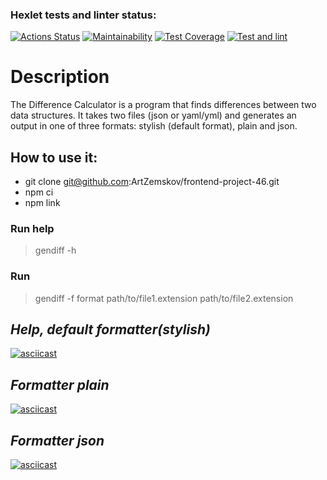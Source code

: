 ### Hexlet tests and linter status:
[![Actions Status](https://github.com/ArtZemskov/frontend-project-46/workflows/hexlet-check/badge.svg)](https://github.com/ArtZemskov/frontend-project-46/actions)
[![Maintainability](https://api.codeclimate.com/v1/badges/14cce2986699219751d3/maintainability)](https://codeclimate.com/github/ArtZemskov/frontend-project-46/maintainability)
[![Test Coverage](https://api.codeclimate.com/v1/badges/14cce2986699219751d3/test_coverage)](https://codeclimate.com/github/ArtZemskov/frontend-project-46/test_coverage)
[![Test and lint](https://github.com/ArtZemskov/frontend-project-46/actions/workflows/test-and-lint.yml/badge.svg)](https://github.com/ArtZemskov/frontend-project-46/actions/workflows/test-and-lint.yml)

# Description

The Difference Calculator is a program that finds differences between two data structures. It takes two files (json or yaml/yml) and generates an output in one of three formats: stylish (default format), plain and json.

## How to use it:

+ git clone git@github.com:ArtZemskov/frontend-project-46.git
+ npm ci
+ npm link

### Run help
> gendiff -h

### Run
> gendiff -f format path/to/file1.extension path/to/file2.extension

## *Help, default formatter(stylish)*

[![asciicast](https://asciinema.org/a/Hxt8Oph0mJPd4ZIiA3ahB2Cpq.svg)](https://asciinema.org/a/Hxt8Oph0mJPd4ZIiA3ahB2Cpq)

## *Formatter plain*

[![asciicast](https://asciinema.org/a/UW0f872NvPcCXAxlkkKtghRpP.svg)](https://asciinema.org/a/UW0f872NvPcCXAxlkkKtghRpP)

## *Formatter json*

[![asciicast](https://asciinema.org/a/Wn3iBB3xGegCECz4HxYVGKG2b.svg)](https://asciinema.org/a/Wn3iBB3xGegCECz4HxYVGKG2b)